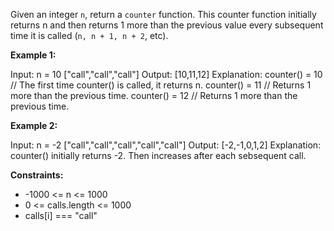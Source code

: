 Given an integer `n`, return a `counter` function. This counter function initially returns n and then returns 1 more than the previous value every subsequent time it is called (`n, n + 1, n + 2`, etc).

 

**Example 1:**

Input: 
  n = 10 
  ["call","call","call"]
  Output: [10,11,12]
  Explanation: 
  counter() = 10 // The first time counter() is called, it returns n.
  counter() = 11 // Returns 1 more than the previous time.
  counter() = 12 // Returns 1 more than the previous time.

**Example 2:**

Input: 
  n = -2
  ["call","call","call","call","call"]
  Output: [-2,-1,0,1,2]
  Explanation: counter() initially returns -2. Then increases after each sebsequent call.
 

**Constraints:**

  - -1000 <= n <= 1000
  - 0 <= calls.length <= 1000
  - calls[i] === "call"